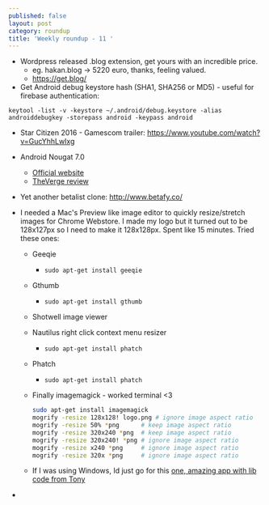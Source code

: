 ```yaml
---
published: false
layout: post
category: roundup
title: 'Weekly roundup - 11 '
---
```


* Wordpress released .blog extension, get yours with an incredible price.
	* eg. hakan.blog -> 5220 euro, thanks, feeling valued.
	* <https://get.blog/>
* Get Android debug keystore hash (SHA1, SHA256 or MD5) - useful for firebase authentication:

`keytool -list -v -keystore ~/.android/debug.keystore -alias androiddebugkey -storepass android -keypass android`

* Star Citizen 2016 - Gamescom trailer: <https://www.youtube.com/watch?v=GucYhhLwIxg>

* Android Nougat 7.0
	* [Official website](https://www.android.com/versions/nougat-7-0/)
    * [TheVerge review](http://www.theverge.com/2016/8/22/12578946/android-7-nougat-review-nexus)
* Yet another betalist clone: <http://www.betafy.co/>
* I needed a Mac's Preview like image editor to quickly resize/stretch images for Chrome Webstore. I made my logo but it turned out to be 128x127px so I need to make it 128x128px. Spent like 15 minutes. Tried these ones:
	* Geeqie
    	* `sudo apt-get install geeqie`
    * Gthumb
    	* `sudo apt-get install gthumb`
    * Shotwell image viewer
    * Nautilus right click context menu resizer
    	* `sudo apt-get install phatch`
    * Phatch
    	* `sudo apt-get install phatch`
    * Finally imagemagick - worked terminal <3
    	
        ```bash
        sudo apt-get install imagemagick
    	mogrify -resize 128x128! logo.png # ignore image aspect ratio
    	mogrify -resize 50% *png      # keep image aspect ratio
		mogrify -resize 320x240 *png  # keep image aspect ratio
		mogrify -resize 320x240! *png # ignore image aspect ratio
		mogrify -resize x240 *png     # ignore image aspect ratio
  		mogrify -resize 320x *png     # ignore image aspect ratio
        ```

    * If I was using Windows, Id just go for this [one, amazing app with lib code from Tony](http://www.codeproject.com/Articles/3603/Classes-to-read-and-write-BMP-JPEG-and-JPEG) 

* 
